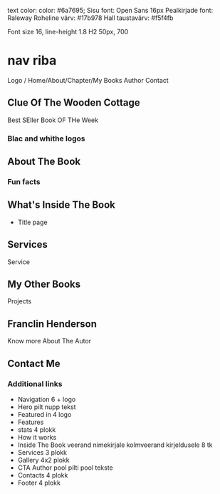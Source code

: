 text color: color: #6a7695;
Sisu font: Open Sans 16px
Pealkirjade font: Raleway
Roheline värv: #17b978
Hall taustavärv: #f5f4fb

Font size 16, line-height 1.8
H2 50px, 700

# nav riba

Logo / Home/About/Chapter/My Books Author Contact

## Clue Of The Wooden Cottage

Best SEller Book OF THe Week

### Blac and whithe logos

## About The Book

### Fun facts

## What's Inside The Book

- Title page

## Services

Service

## My Other Books

Projects

## Franclin Henderson

Know more About The Autor

## Contact Me

### Additional links

- Navigation 6 + logo
- Hero
  pilt nupp tekst
- Featured in
  4 logo
- Features
- stats
  4 plokk
- How it works
- Inside The Book
  veerand nimekirjale kolmveerand kirjeldusele 8 tk
- Services
  3 plokk
- Gallery
  4x2 plokk
- CTA Author
  pool pilti pool tekste
- Contacts
  4 plokk
- Footer
  4 plokk

<!-- ### About The Book -->
